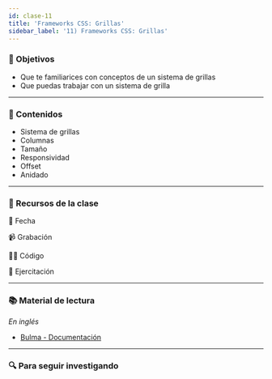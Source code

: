 ```yaml
---
id: clase-11
title: 'Frameworks CSS: Grillas'
sidebar_label: '11) Frameworks CSS: Grillas'
---
```


### 🏁 Objetivos

- Que te familiarices con conceptos de un sistema de grillas
- Que puedas trabajar con un sistema de grilla

---

### 📝 Contenidos

- Sistema de grillas
- Columnas
- Tamaño
- Responsividad
- Offset
- Anidado

---

### 🚀 Recursos de la clase

📆 Fecha

📹 Grabación

👩‍💻 Código

💪 Ejercitación

---

### 📚 Material de lectura

_En inglés_

- [Bulma - Documentación](https://bulma.io/)

---

### 🔍 Para seguir investigando
